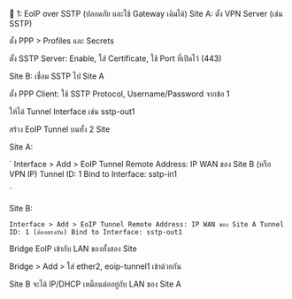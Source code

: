 📌 1: EoIP over SSTP (ปลอดภัย และใช้ Gateway เดิมได้)
Site A: ตั้ง VPN Server (เช่น SSTP)

ตั้ง PPP > Profiles และ Secrets

ตั้ง SSTP Server: Enable, ใส่ Certificate, ใช้ Port ที่เปิดไว้ (443)

Site B: เชื่อม SSTP ไป Site A

ตั้ง PPP Client: ใช้ SSTP Protocol, Username/Password จากข้อ 1

ให้ได้ Tunnel Interface เช่น sstp-out1

สร้าง EoIP Tunnel บนทั้ง 2 Site

Site A:

`
Interface > Add > EoIP Tunnel
Remote Address: IP WAN ของ Site B (หรือ VPN IP)
Tunnel ID: 1
Bind to Interface: sstp-in1

`

Site B:

`
Interface > Add > EoIP Tunnel
Remote Address: IP WAN ของ Site A
Tunnel ID: 1 (ต้องตรงกัน)
Bind to Interface: sstp-out1
`

Bridge EoIP เข้ากับ LAN ของทั้งสอง Site

Bridge > Add > ใส่ ether2, eoip-tunnel1 เข้าด้วยกัน

Site B จะได้ IP/DHCP เหมือนต่ออยู่กับ LAN ของ Site A

